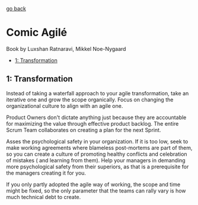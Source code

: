 [go back](https://github.com/pkardas/learning)

# Comic Agilé

Book by Luxshan Ratnaravi, Mikkel Noe-Nygaard

- [1: Transformation](#1-transformation)

## 1: Transformation

Instead of taking a waterfall approach to your agile transformation, take an iterative one and grow the scope
organically. Focus on changing the organizational culture to align with an agile one.

Product Owners don't dictate anything just because they are accountable for maximizing the value through effective
product backlog. The entire Scrum Team collaborates on creating a plan for the next Sprint.

Asses the psychological safety in your organization. If it is too low, seek to make working agreements where blameless
post-mortems are part of them, so you can create a culture of promoting healthy conflicts and celebration of mistakes (
and learning from them). Help your managers in demanding more psychological safety from their superiors, as that is a
prerequisite for the managers creating it for you.

If you only partly adopted the agile way of working, the scope and time might be fixed, so the only parameter that the
teams can rally vary is how much technical debt to create.
